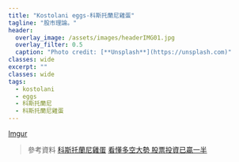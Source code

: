 ```yaml
---
title: "Kostolani eggs-科斯托蘭尼雞蛋"
tagline: "股市理論。"
header:
  overlay_image: /assets/images/headerIMG01.jpg
  overlay_filter: 0.5
  caption: "Photo credit: [**Unsplash**](https://unsplash.com)"
classes: wide
excerpt: ""
classes: wide
tags:
  - kostolani
  - eggs
  - 科斯托蘭尼
  - 科斯托蘭尼雞蛋
---
```


[Imgur](https://i.imgur.com/VtEvqEi.jpg)

> 參考資料
> [科斯托蘭尼雞蛋](https://xji6mp6cl4.pixnet.net/blog/post/351611360-%E7%A7%91%E6%96%AF%E6%89%98%E8%98%AD%E5%B0%BC%E7%9A%84%E5%8D%81%E5%BE%8B%E5%8D%81%E8%AA%A1%E8%88%87%E9%9B%9E%E8%9B%8B%E7%90%86%E8%AB%96)
> [看懂多空大勢 股票投資已贏一半](https://www.businesstoday.com.tw/article-content-80402-110555)
<!--stackedit_data:
eyJoaXN0b3J5IjpbLTE0MzQ3ODAzMjAsMTQwNjcyMTYxMl19
-->